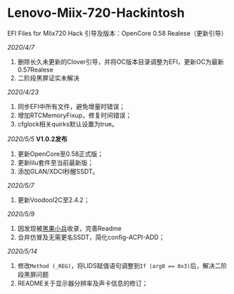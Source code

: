 # Lenovo-Miix-720-Hackintosh
 EFI Files for MIix720 Hack
引导及版本：OpenCore 0.58 Realese（更新引导）

*2020/4/7*
1. 删除长久未更新的Clover引导，并将OC版本目录调整为EFI，更新OC为最新0.57Realese
2. 二阶段黑屏证实未解决

*2020/4/23*
1. 同步EFI中所有文件，避免增量时错误；
2. 增加RTCMemoryFixup，修复时间错误；
3. cfglock相关quirks默认设置为true。

*2020/5/5* **V1.0.2发布**
1. 更新OpenCore至0.58正式版；
2. 更新lilu套件至当前最新版；
3. 添加GLAN/XDCI秒醒SSDT。

*2020/5/7*
1. 更新VoodooI2C至2.4.2；

*2020/5/9*
1. 因发现被[黑果小兵](https://github.com/daliansky/)收录，完善Readme
2. 合并仿冒及无需更名SSDT，简化config-ACPI-ADD；

*2020/5/14*
1. 修改`Method (_REG)`，将LIDS赋值语句调整到`If (arg0 == 0x3)`后，解决二阶段黑屏问题
2. README关于显示器分辨率及声卡信息的修订；
